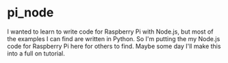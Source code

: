 # pi_node

I wanted to learn to write code for Raspberry Pi with Node.js, but most of the examples I can find are written in Python. So I'm putting the my Node.js code for Raspberry Pi here for others to find. Maybe some day I'll make this into a full on tutorial.